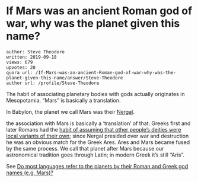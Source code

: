 # If Mars was an ancient Roman god of war, why was the planet given this name?

	author: Steve Theodore
	written: 2019-09-18
	views: 679
	upvotes: 20
	quora url: /If-Mars-was-an-ancient-Roman-god-of-war-why-was-the-planet-given-this-name/answer/Steve-Theodore
	author url: /profile/Steve-Theodore


The habit of associating planetary bodies with gods actually originates in Mesopotamia. “Mars” is basically a translation.

In Babylon, the planet we call Mars was their [Nergal](https://www.ancient.eu/Nergal/).

the association with Mars is basically a ‘translation’ of that. Greeks first and later Romans had the [habit of assuming that other people’s deities were local variants of their own](https://en.wikipedia.org/wiki/Interpretatio_graeca); since Nergal presided over war and destruction he was an obvious match for the Greek Ares. Ares and Mars became fused by the same process. We call that planet after Mars because our astronomical tradition goes through Latin; in modern Greek it’s still “Aris”.

See [Do most languages refer to the planets by their Roman and Greek god names (e.g. Mars)?](https://www.quora.com/Do-most-languages-refer-to-the-planets-by-their-Roman-and-Greek-god-names-e-g-Mars)

